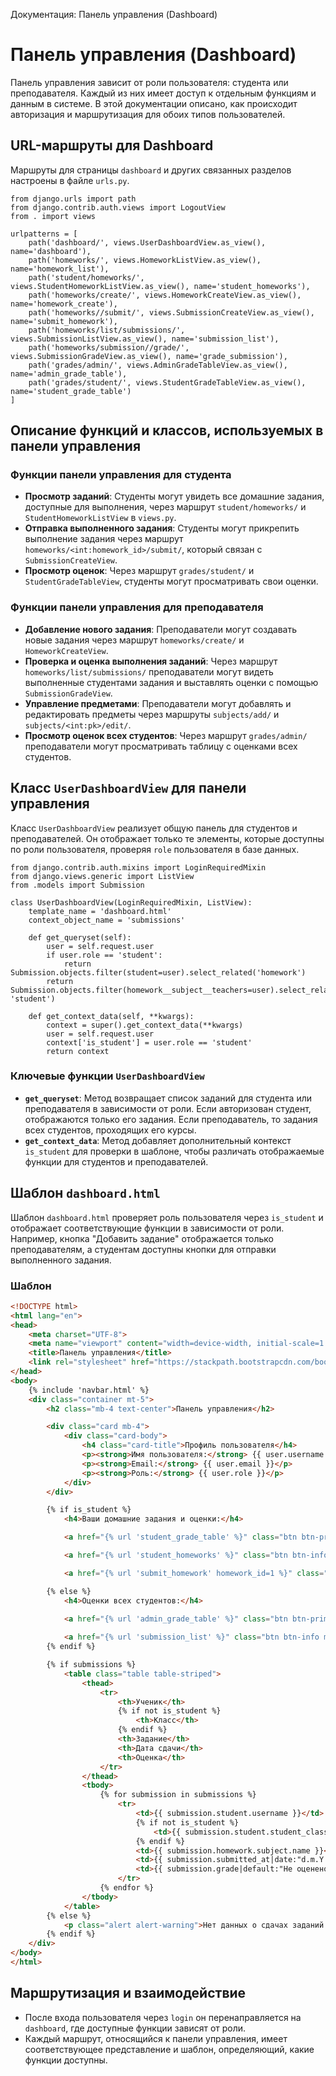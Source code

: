   Документация: Панель управления (Dashboard)

# Панель управления (Dashboard)

Панель управления зависит от роли пользователя: студента или преподавателя. Каждый из них имеет доступ к отдельным функциям и данным в системе. В этой документации описано, как происходит авторизация и маршрутизация для обоих типов пользователей.

## URL-маршруты для Dashboard

Маршруты для страницы `dashboard` и других связанных разделов настроены в файле `urls.py`.

```
from django.urls import path
from django.contrib.auth.views import LogoutView
from . import views

urlpatterns = [
    path('dashboard/', views.UserDashboardView.as_view(), name='dashboard'),
    path('homeworks/', views.HomeworkListView.as_view(), name='homework_list'),
    path('student/homeworks/', views.StudentHomeworkListView.as_view(), name='student_homeworks'),
    path('homeworks/create/', views.HomeworkCreateView.as_view(), name='homework_create'),
    path('homeworks//submit/', views.SubmissionCreateView.as_view(), name='submit_homework'),
    path('homeworks/list/submissions/', views.SubmissionListView.as_view(), name='submission_list'),
    path('homeworks/submission//grade/', views.SubmissionGradeView.as_view(), name='grade_submission'),
    path('grades/admin/', views.AdminGradeTableView.as_view(), name='admin_grade_table'),
    path('grades/student/', views.StudentGradeTableView.as_view(), name='student_grade_table')
]
```

## Описание функций и классов, используемых в панели управления

### Функции панели управления для студента

*   **Просмотр заданий**: Студенты могут увидеть все домашние задания, доступные для выполнения, через маршрут `student/homeworks/` и `StudentHomeworkListView` в `views.py`.
*   **Отправка выполненного задания**: Студенты могут прикрепить выполнение задания через маршрут `homeworks/<int:homework_id>/submit/`, который связан с `SubmissionCreateView`.
*   **Просмотр оценок**: Через маршрут `grades/student/` и `StudentGradeTableView`, студенты могут просматривать свои оценки.

### Функции панели управления для преподавателя

*   **Добавление нового задания**: Преподаватели могут создавать новые задания через маршрут `homeworks/create/` и `HomeworkCreateView`.
*   **Проверка и оценка выполнения заданий**: Через маршрут `homeworks/list/submissions/` преподаватели могут видеть выполненные студентами задания и выставлять оценки с помощью `SubmissionGradeView`.
*   **Управление предметами**: Преподаватели могут добавлять и редактировать предметы через маршруты `subjects/add/` и `subjects/<int:pk>/edit/`.
*   **Просмотр оценок всех студентов**: Через маршрут `grades/admin/` преподаватели могут просматривать таблицу с оценками всех студентов.

## Класс `UserDashboardView` для панели управления

Класс `UserDashboardView` реализует общую панель для студентов и преподавателей. Он отображает только те элементы, которые доступны по роли пользователя, проверяя `role` пользователя в базе данных.

```
from django.contrib.auth.mixins import LoginRequiredMixin
from django.views.generic import ListView
from .models import Submission

class UserDashboardView(LoginRequiredMixin, ListView):
    template_name = 'dashboard.html'
    context_object_name = 'submissions'

    def get_queryset(self): 
        user = self.request.user
        if user.role == 'student':
            return Submission.objects.filter(student=user).select_related('homework')
        return Submission.objects.filter(homework__subject__teachers=user).select_related('homework', 'student')

    def get_context_data(self, **kwargs):
        context = super().get_context_data(**kwargs)
        user = self.request.user
        context['is_student'] = user.role == 'student'
        return context
```

### Ключевые функции `UserDashboardView`

*   **`get_queryset`**: Метод возвращает список заданий для студента или преподавателя в зависимости от роли. Если авторизован студент, отображаются только его задания. Если преподаватель, то задания всех студентов, проходящих его курсы.
*   **`get_context_data`**: Метод добавляет дополнительный контекст `is_student` для проверки в шаблоне, чтобы различать отображаемые функции для студентов и преподавателей.

## Шаблон `dashboard.html`

Шаблон `dashboard.html` проверяет роль пользователя через `is_student` и отображает соответствующие функции в зависимости от роли. Например, кнопка "Добавить задание" отображается только преподавателям, а студентам доступны кнопки для отправки выполненного задания.

### Шаблон

```html
<!DOCTYPE html>
<html lang="en">
<head>
    <meta charset="UTF-8">
    <meta name="viewport" content="width=device-width, initial-scale=1.0">
    <title>Панель управления</title>
    <link rel="stylesheet" href="https://stackpath.bootstrapcdn.com/bootstrap/4.5.2/css/bootstrap.min.css">
</head>
<body>
    {% include 'navbar.html' %}
    <div class="container mt-5">
        <h2 class="mb-4 text-center">Панель управления</h2>

        <div class="card mb-4">
            <div class="card-body">
                <h4 class="card-title">Профиль пользователя</h4>
                <p><strong>Имя пользователя:</strong> {{ user.username }}</p>
                <p><strong>Email:</strong> {{ user.email }}</p>
                <p><strong>Роль:</strong> {{ user.role }}</p>
            </div>
        </div>

        {% if is_student %}
            <h4>Ваши домашние задания и оценки:</h4>

            <a href="{% url 'student_grade_table' %}" class="btn btn-primary mb-3">Мои оценки</a>

            <a href="{% url 'student_homeworks' %}" class="btn btn-info mb-3">Просмотр заданий</a>

            <a href="{% url 'submit_homework' homework_id=1 %}" class="btn btn-success mb-3">Прикрепить задание</a> 

        {% else %}
            <h4>Оценки всех студентов:</h4>

            <a href="{% url 'admin_grade_table' %}" class="btn btn-primary mb-3">Оценки всех студентов</a>
            
            <a href="{% url 'submission_list' %}" class="btn btn-info mb-3">Управление заданиями</a>
        {% endif %}

        {% if submissions %}
            <table class="table table-striped">
                <thead>
                    <tr>
                        <th>Ученик</th>
                        {% if not is_student %}
                            <th>Класс</th>
                        {% endif %}
                        <th>Задание</th>
                        <th>Дата сдачи</th>
                        <th>Оценка</th>
                    </tr>
                </thead>
                <tbody>
                    {% for submission in submissions %}
                        <tr>
                            <td>{{ submission.student.username }}</td>
                            {% if not is_student %}
                                <td>{{ submission.student.student_class.name }}</td>
                            {% endif %}
                            <td>{{ submission.homework.subject.name }}</td>
                            <td>{{ submission.submitted_at|date:"d.m.Y H:i" }}</td>
                            <td>{{ submission.grade|default:"Не оценено" }}</td>
                        </tr>
                    {% endfor %}
                </tbody>
            </table>
        {% else %}
            <p class="alert alert-warning">Нет данных о сдачах заданий.</p>
        {% endif %}
    </div>
</body>
</html>
```

## Маршрутизация и взаимодействие

*   После входа пользователя через `login` он перенаправляется на `dashboard`, где доступные функции зависят от роли.
*   Каждый маршрут, относящийся к панели управления, имеет соответствующее представление и шаблон, определяющий, какие функции доступны.